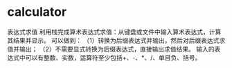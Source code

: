 # calculator
表达式求值  利用栈完成算术表达式求值：从键盘或文件中输入算术表达式，计算其结果并显示。 可以做到：  （1）转换为后缀表达式并输出，然后对后缀表达式求值并输出；  （2）不需要显式转换为后缀表达式，直接输出求值结果。  输入的表达式中可以有整数、实数，运算符至少包括+、-、*、/、单目负、括号。
